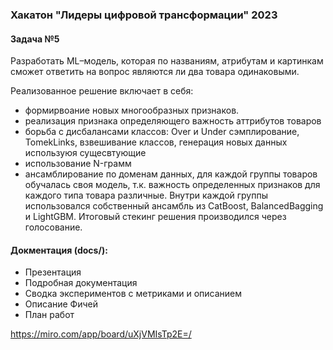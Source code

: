 ### Хакатон "Лидеры цифровой трансформации" 2023
#### Задача №5 
Разработать ML–модель, которая по названиям, атрибутам и картинкам сможет ответить на вопрос являются ли
два товара одинаковыми.

Реализованное решение включает в себя:
- формирвоание новых многообразных признаков.
- реализация признака определяющего важность аттрибутов товаров
- борьба с дисбалансами классов: Over и Under сэмплирование, TomekLinks, взвешивание классов, генерация новых данных используюя сущесвтующие
- использование N-грамм
- ансамблирование по доменам данных, для каждой группы товаров обучалась своя модель, т.к. важность определенных признаков для каждого типа товара различные. Внутри каждой группы использовался собственный ансамбль из CatBoost, BalancedBagging и LightGBM. Итоговый стекинг решения производился через голосование.  
  

#### Докментация (docs/):
- Презентация
- Подробная документация
- Сводка экспериментов с метриками и описанием
- Описание Фичей
- План работ

https://miro.com/app/board/uXjVMIsTp2E=/
